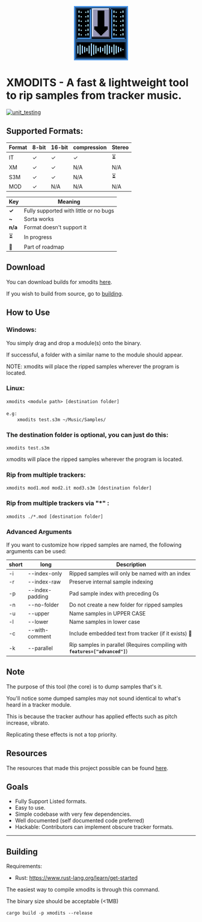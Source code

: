 <p align="center">
    <img alt="XMODITS Logo" src="icon.png">
</p>

# XMODITS - A fast & lightweight tool to rip samples from tracker music.
[![unit_testing](https://github.com/B0ney/xmodits/actions/workflows/rust.yml/badge.svg?branch=main)](https://github.com/B0ney/xmodits/actions/workflows/rust.yml)

## Supported Formats:

|Format| 8-bit| 16-bit| compression|Stereo|
| --- | --- | --- | --- | --- |
|IT| ✓|✓|✓|⏳|
| XM  | ✓| ✓| N/A| N/A|
| S3M | ✓| ✓| N/A| ⏳|
| MOD | ✓| N/A| N/A| N/A|



|Key| Meaning|
|---|---|
|**✓** | Fully supported with little or no bugs|
| **~** | Sorta works |
| **n/a** | Format doesn't support it|
| ⏳ | In progress|
| 🚧 | Part of roadmap |

## Download
You can download builds for xmodits [here](https://github.com/B0ney/xmodits/releases).

If you wish to build from source, go to [building](#building).

## How to Use

### Windows: 
You simply drag and drop a module(s) onto the binary.

If successful, a folder with a similar name to the module should appear.

NOTE: xmodits will place the ripped samples wherever the program is located.

### Linux:

```
xmodits <module path> [destination folder]

e.g:
    xmodits test.s3m ~/Music/Samples/
```
### The destination folder is optional, you can just do this:
```
xmodits test.s3m
```

xmodits will place the ripped samples wherever the program is located.


### Rip from multiple trackers:
```
xmodits mod1.mod mod2.it mod3.s3m [destination folder]
```
### Rip from multiple trackers via "*" :
```
xmodits ./*.mod [destination folder]
```
### Advanced Arguments
If you want to customize how ripped samples are named, the following arguments can be used:

|short| long| Description|
|--|--|--|
|-i |--index-only| Ripped samples will only be named with an index|
|-r |--index-raw| Preserve internal sample indexing|
|-p |--index-padding| Pad sample index with preceding 0s|
|-n |--no-folder| Do not create a new folder for ripped samples |
|-u |--upper| Name samples in UPPER CASE |
|-l |--lower| Name samples in lower case |
|-c| --with-comment |Include embedded text from tracker (if it exists) 🚧|
|-k |--parallel| Rip samples in parallel (Requires compiling with **``features=["advanced"]``**) |

## Note
The purpose of this tool (the core) is to dump samples that's it.

You'll notice some dumped samples may not sound identical to what's heard in a tracker module. 

This is because the tracker authour has applied effects such as pitch increase, vibrato.

Replicating these effects is not a top priority. 

## Resources
The resources that made this project possible can be found [here](./resources/).
## Goals
* Fully Support Listed formats.
* Easy to use.
* Simple codebase with very few dependencies. 
* Well documented (self documented code preferred)
* Hackable: Contributors can implement obscure tracker formats. 

---
## Building
Requirements: 
* Rust: https://www.rust-lang.org/learn/get-started

The easiest way to compile xmodits is through this command.

The binary size should be acceptable (<1MB)

```
cargo build -p xmodits --release
```
